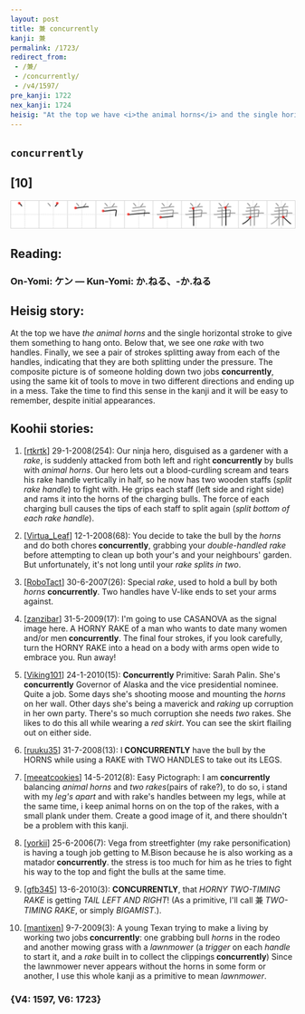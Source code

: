 ```yaml
---
layout: post
title: 兼 concurrently
kanji: 兼
permalink: /1723/
redirect_from:
 - /兼/
 - /concurrently/
 - /v4/1597/
pre_kanji: 1722
nex_kanji: 1724
heisig: "At the top we have <i>the animal horns</i> and the single horizontal stroke to give them something to hang onto. Below that, we see one <i>rake</i> with two handles. Finally, we see a pair of strokes splitting away from each of the handles, indicating that they are both splitting under the pressure. The composite picture is of someone holding down two jobs <b>concurrently</b>, using the same kit of tools to move in two different directions and ending up in a mess. Take the time to find this sense in the kanji and it will be easy to remember, despite initial appearances."
---
```


## `concurrently`

## [10]

<div class="stroke"><img src="../images/E585BC.png" /></div>

## Reading:

### On-Yomi: ケン &mdash; Kun-Yomi: か.ねる、-か.ねる

## Heisig story:

At the top we have <i>the animal horns</i> and the single horizontal stroke to give them something to hang onto. Below that, we see one <i>rake</i> with two handles. Finally, we see a pair of strokes splitting away from each of the handles, indicating that they are both splitting under the pressure. The composite picture is of someone holding down two jobs <b>concurrently</b>, using the same kit of tools to move in two different directions and ending up in a mess. Take the time to find this sense in the kanji and it will be easy to remember, despite initial appearances.

## Koohii stories:

1) [<a href="http://kanji.koohii.com/profile/rtkrtk">rtkrtk</a>] 29-1-2008(254): Our ninja hero, disguised as a gardener with a <em>rake</em>, is suddenly attacked from both left and right<strong> concurrently</strong> by bulls with <em>animal horns</em>. Our hero lets out a blood-curdling scream and tears his rake handle vertically in half, so he now has two wooden staffs (<em>split rake handle</em>) to fight with. He grips each staff (left side and right side) and rams it into the horns of the charging bulls. The force of each charging bull causes the tips of each staff to split again (<em>split bottom of each rake handle</em>).

2) [<a href="http://kanji.koohii.com/profile/Virtua_Leaf">Virtua_Leaf</a>] 12-1-2008(68): You decide to take the bull by the <em>horns</em> and do both chores<strong> concurrently</strong>, grabbing your <em>double-handled rake</em> before attempting to clean up both your&#039;s and your neighbours&#039; garden. But unfortunately, it&#039;s not long until your <em>rake</em> <em>splits in two</em>.

3) [<a href="http://kanji.koohii.com/profile/RoboTact">RoboTact</a>] 30-6-2007(26): Special <em>rake</em>, used to hold a bull by both <em>horns</em> <strong>concurrently</strong>. Two handles have V-like ends to set your arms against.

4) [<a href="http://kanji.koohii.com/profile/zanzibar">zanzibar</a>] 31-5-2009(17): I&#039;m going to use CASANOVA as the signal image here. A HORNY RAKE of a man who wants to date many women and/or men<strong> concurrently</strong>. The final four strokes, if you look carefully, turn the HORNY RAKE into a head on a body with arms open wide to embrace you. Run away!

5) [<a href="http://kanji.koohii.com/profile/Viking101">Viking101</a>] 24-1-2010(15): <strong>Concurrently</strong> Primitive: Sarah Palin. She&#039;s<strong> concurrently</strong> Governor of Alaska and the vice presidential nominee. Quite a job. Some days she&#039;s shooting moose and mounting the <em>horns</em> on her wall. Other days she&#039;s being a maverick and <em>raking</em> up corruption in her own party. There&#039;s so much corruption she needs <em>two</em> rakes. She likes to do this all while wearing a <em>red skirt</em>. You can see the skirt flailing out on either side.

6) [<a href="http://kanji.koohii.com/profile/ruuku35">ruuku35</a>] 31-7-2008(13): I<strong> CONCURRENTLY</strong> have the bull by the HORNS while using a RAKE with TWO HANDLES to take out its LEGS.

7) [<a href="http://kanji.koohii.com/profile/meeatcookies">meeatcookies</a>] 14-5-2012(8): Easy Pictograph: I am<strong> concurrently</strong> balancing <em>animal horns</em> and <em>two rakes</em>(pairs of rake?), to do so, i stand with my <em>leg&#039;s apart</em> and with rake&#039;s handles between my legs, while at the same time, i keep animal horns on on the top of the rakes, with a small plank under them. Create a good image of it, and there shouldn&#039;t be a problem with this kanji.

8) [<a href="http://kanji.koohii.com/profile/yorkii">yorkii</a>] 25-6-2006(7): Vega from streetfighter (my rake personification) is having a tough job getting to M.Bison because he is also working as a matador<strong> concurrently</strong>. the stress is too much for him as he tries to fight his way to the top and fight the bulls at the same time.

9) [<a href="http://kanji.koohii.com/profile/gfb345">gfb345</a>] 13-6-2010(3): <strong>CONCURRENTLY</strong>, that <em>HORNY TWO-TIMING RAKE</em> is getting <em>TAIL LEFT AND RIGHT</em>! (As a primitive, I&#039;ll call 兼 <em>TWO-TIMING RAKE</em>, or simply <em>BIGAMIST</em>.).

10) [<a href="http://kanji.koohii.com/profile/mantixen">mantixen</a>] 9-7-2009(3): A young Texan trying to make a living by working two jobs<strong> concurrently</strong>: one grabbing bull <em>horns</em> in the rodeo and another mowing grass with a <em>lawnmower</em> (a <em>trigger</em> on each <em>handle</em> to start it, and a <em>rake</em> built in to collect the clippings<strong> concurrently</strong>) Since the lawnmower never appears without the horns in some form or another, I use this whole kanji as a primitive to mean <em>lawnmower</em>.

### {V4: 1597, V6: 1723}
